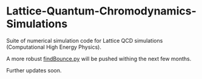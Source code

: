 # Lattice-Quantum-Chromodynamics-Simulations
Suite of numerical simulation code for Lattice QCD simulations (Computational High Energy Physics).

A more robust [findBounce.py](https://github.com/BhairavValera/Lattice-Quantum-Chromodynamics-Simulations/blob/master/findBounce.py) will be pushed withing the next few months.

Further updates soon.

